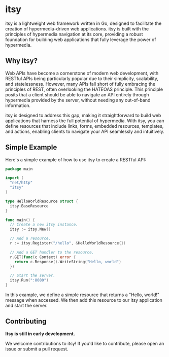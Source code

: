 # itsy

itsy is a lightweight web framework written in Go, designed to facilitate the creation of hypermedia-driven web applications. itsy is built with the principles of hypermedia navigation at its core, providing a robust foundation for building web applications that fully leverage the power of hypermedia.

## Why itsy?

Web APIs have become a cornerstone of modern web development, with RESTful APIs being particularly popular due to their simplicity, scalability, and statelessness. However, many APIs fall short of fully embracing the principles of REST, often overlooking the HATEOAS principle. This principle posits that a client should be able to navigate an API entirely through hypermedia provided by the server, without needing any out-of-band information.

itsy is designed to address this gap, making it straightforward to build web applications that harness the full potential of hypermedia. With itsy, you can define resources that include links, forms, embedded resources, templates, and actions, enabling clients to navigate your API seamlessly and intuitively.

## Simple Example

Here's a simple example of how to use itsy to create a RESTful API:

```go
package main

import (
  "net/http"
  "itsy"
)

type HelloWorldResource struct {
  itsy.BaseResource
}

func main() {
  // Create a new itsy instance.
  itsy := itsy.New()

  // Add a resource.
  r := itsy.Register("/hello", &HelloWorldResource{})

  // Add a GET handler to the resource.
  r.GET(func(c Context) error {
    return c.Response().WriteString("Hello, world")
  })

  // Start the server.
  itsy.Run(":8080")
}

```

In this example, we define a simple resource that returns a "Hello, world!" message when accessed. We then add this resource to our itsy application and start the server.

## Contributing

**Itsy is still in early development.**

We welcome contributions to itsy! If you'd like to contribute, please open an issue or submit a pull request.
